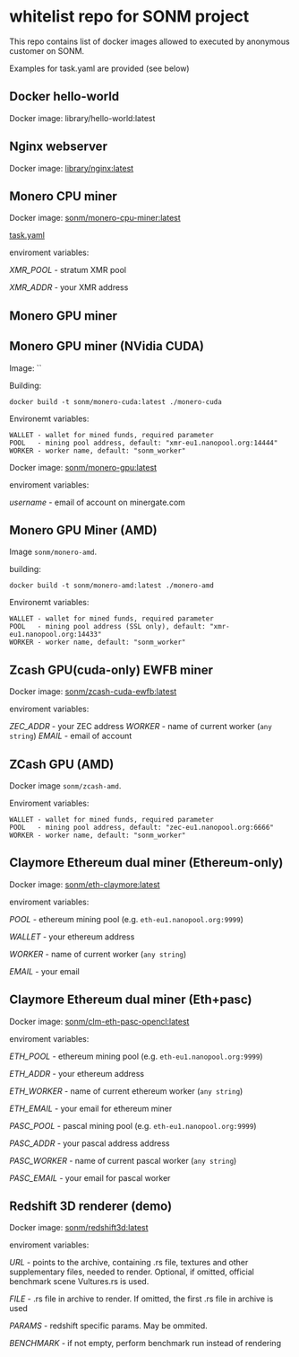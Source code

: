 # whitelist repo for SONM project

This repo contains list of docker images allowed to executed by anonymous customer on SONM.

Examples for task.yaml are provided (see below)

## Docker hello-world

Docker image: library/hello-world:latest

## Nginx webserver

Docker image: [library/nginx:latest](https://hub.docker.com/_/nginx/)

## Monero CPU miner

Docker image: [sonm/monero-cpu-miner:latest](https://hub.docker.com/r/sonm/monero-cpu-miner/)

[task.yaml](https://github.com/sonm-io/allowed-list/blob/master/tasks/monero-cpu.task.yaml)

enviroment variables:

*XMR_POOL* - stratum XMR pool

*XMR_ADDR* - your XMR address

## Monero GPU miner

## Monero GPU miner (NVidia CUDA)

Image: ``

Building:
```
docker build -t sonm/monero-cuda:latest ./monero-cuda
```

Environemt variables:
```
WALLET - wallet for mined funds, required parameter 
POOL   - mining pool address, default: "xmr-eu1.nanopool.org:14444"
WORKER - worker name, default: "sonm_worker"
```


Docker image: [sonm/monero-gpu:latest](https://hub.docker.com/r/sonm/monero-gpu/)

enviroment variables:

*username* - email of account on minergate.com


## Monero GPU Miner (AMD)

Image `sonm/monero-amd`.

building:
```
docker build -t sonm/monero-amd:latest ./monero-amd
```

Environemt variables:
```
WALLET - wallet for mined funds, required parameter 
POOL   - mining pool address (SSL only), default: "xmr-eu1.nanopool.org:14433"
WORKER - worker name, default: "sonm_worker"
```


## Zcash GPU(cuda-only) EWFB miner

Docker image: [sonm/zcash-cuda-ewfb:latest](https://hub.docker.com/r/sonm/zcash-cuda-ewfb/)

enviroment variables:

*ZEC_ADDR* - your ZEC address
*WORKER* - name of current worker (`any string`)
*EMAIL* - email of account

## ZCash GPU (AMD)

Docker image `sonm/zcash-amd`.

Enviroment variables:
```
WALLET - wallet for mined funds, required parameter
POOL   - mining pool address, default: "zec-eu1.nanopool.org:6666"
WORKER - worker name, default: "sonm_worker"
```


## Claymore Ethereum dual miner (Ethereum-only)

Docker image: [sonm/eth-claymore:latest](https://hub.docker.com/r/sonm/eth-claymore/)

enviroment variables:

*POOL* - ethereum mining pool (e.g. `eth-eu1.nanopool.org:9999`)

*WALLET* - your ethereum address

*WORKER* - name of current worker (`any string`)

*EMAIL* - your email

## Claymore Ethereum dual miner (Eth+pasc)

Docker image: [sonm/clm-eth-pasc-opencl:latest](https://hub.docker.com/r/sonm/clm-eth-pasc-opencl/)

enviroment variables:

*ETH_POOL* - ethereum mining pool (e.g. `eth-eu1.nanopool.org:9999`)

*ETH_ADDR* - your ethereum address

*ETH_WORKER* - name of current ethereum worker (`any string`)

*ETH_EMAIL* - your email for ethereum miner

*PASC_POOL* - pascal mining pool (e.g. `eth-eu1.nanopool.org:9999`)

*PASC_ADDR* - your pascal address address

*PASC_WORKER* - name of current pascal worker (`any string`)

*PASC_EMAIL* - your email for pascal worker


## Redshift 3D renderer (demo)

Docker image: [sonm/redshift3d:latest](https://hub.docker.com/r/sonm/redshift3d/)

enviroment variables:

*URL* - points to the archive, containing .rs file, textures and other supplementary files, needed to render. Optional, if omitted, official benchmark scene Vultures.rs is used.

*FILE* - .rs file in archive to render. If omitted, the first .rs file in archive is used

*PARAMS* - redshift specific params. May be ommited.

*BENCHMARK* - if not empty, perform benchmark run instead of rendering

